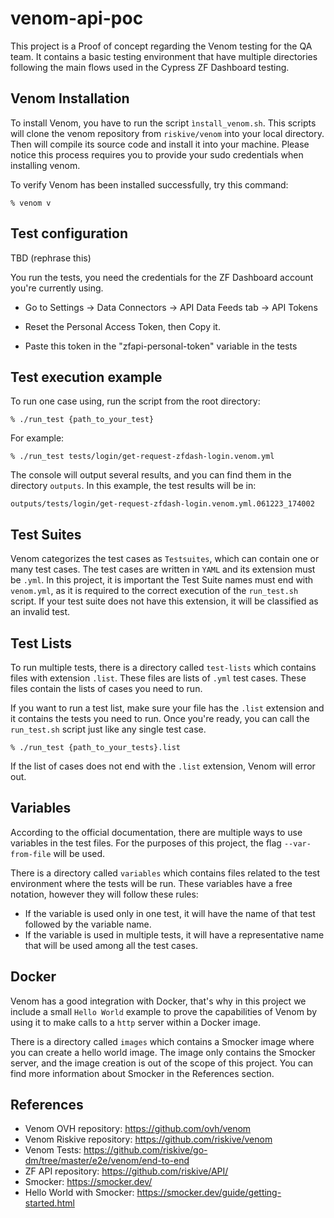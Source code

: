# venom-api-poc

This project is a Proof of concept regarding the Venom testing for the QA team. It contains a basic testing environment that have multiple directories following the main flows used in the Cypress ZF Dashboard testing.

## Venom Installation

To install Venom, you have to run the script `ìnstall_venom.sh`. This scripts will clone the venom repository from `riskive/venom` into your local directory. Then will compile its source code and install it into your machine.
Please notice this process requires you to provide your sudo credentials when installing venom.

To verify Venom has been installed successfully, try this command:

`% venom v`

## Test configuration

TBD (rephrase this)

You run the tests, you need the credentials for the ZF Dashboard account you're currently using.

- Go to Settings -> Data Connectors -> API Data Feeds tab -> API Tokens

- Reset the Personal Access Token, then Copy it.

- Paste this token in the "zfapi-personal-token" variable in the tests

## Test execution example

To run one case using, run the script from the root directory:

`% ./run_test {path_to_your_test}`

For example:

`% ./run_test tests/login/get-request-zfdash-login.venom.yml`

The console will output several results, and you can find them in the directory `outputs`. In this example, the test results will be in:

`outputs/tests/login/get-request-zfdash-login.venom.yml.061223_174002`

## Test Suites

Venom categorizes the test cases as `Testsuites`, which can contain one or many test cases. The test cases are written in `YAML` and its extension must be `.yml`.
In this project, it is important the Test Suite names must end with `venom.yml`, as it is required to the correct execution of the `run_test.sh` script. If your test suite does not have this extension, it will be classified as an invalid test.

## Test Lists

To run multiple tests, there is a directory called `test-lists` which contains files with extension `.list`. These files are lists of `.yml` test cases. These files contain the lists of cases you need to run.

If you want to run a test list, make sure your file has the `.list` extension and it contains the tests you need to run. Once you're ready, you can call the `run_test.sh` script just like any single test case.

`% ./run_test {path_to_your_tests}.list`

If the list of cases does not end with the `.list` extension, Venom will error out.

## Variables

According to the official documentation, there are multiple ways to use variables in the test files. For the purposes of this project, the flag `--var-from-file` will be used.

There is a directory called `variables` which contains files related to the test environment where the tests will be run. These variables have a free notation, however they will follow these rules:

- If the variable is used only in one test, it will have the name of that test followed by the variable name.
- If the variable is used in multiple tests, it will have a representative name that will be used among all the test cases.

## Docker

Venom has a good integration with Docker, that's why in this project we include a small `Hello World` example to prove the capabilities of Venom by using it to make calls to a `http` server within a Docker image.

There is a directory called `images` which contains a Smocker image where you can create a hello world image. The image only contains the Smocker server, and the image creation is out of the scope of this project. You can find more information about Smocker in the References section.

## References

- Venom OVH repository: <https://github.com/ovh/venom>
- Venom Riskive repository: <https://github.com/riskive/venom>
- Venom Tests: <https://github.com/riskive/go-dm/tree/master/e2e/venom/end-to-end>
- ZF API repository: <https://github.com/riskive/API/>
- Smocker: <https://smocker.dev/>
- Hello World with Smocker: <https://smocker.dev/guide/getting-started.html>
